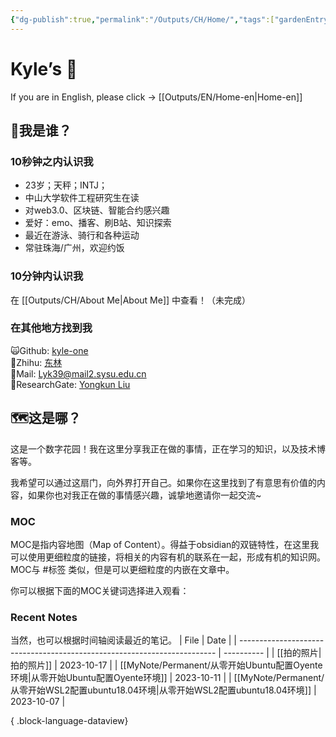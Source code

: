 ```yaml
---
{"dg-publish":true,"permalink":"/Outputs/CH/Home/","tags":["gardenEntry"]}
---
```


# Kyle’s 🏡

If you are in English, please click -> [[Outputs/EN/Home-en\|Home-en]]

## 🤯我是谁？
### 10秒钟之内认识我 
- 23岁；天秤；INTJ；
- 中山大学软件工程研究生在读
- 对web3.0、区块链、智能合约感兴趣
- 爱好：emo、播客、刷B站、知识探索
- 最近在游泳、骑行和各种运动
- 常驻珠海/广州，欢迎约饭
### 10分钟内认识我
在 [[Outputs/CH/About Me\|About Me]] 中查看！（未完成）
### 在其他地方找到我
🙀Github: [kyle-one](https://github.com/kyle-one)   
📘Zhihu: [东林](https://www.zhihu.com/people/liu-yong-kun-19)   
📧Mail: <a href="mailto:Lyk39@mail2.sysu.edu.cn">Lyk39@mail2.sysu.edu.cn</a>     
📒ResearchGate: [Yongkun Liu](https://www.researchgate.net/profile/Yongkun-Liu-2)
## 🗺️这是哪？
这是一个数字花园！我在这里分享我正在做的事情，正在学习的知识，以及技术博客等。

我希望可以通过这扇门，向外界打开自己。如果你在这里找到了有意思有价值的内容，如果你也对我正在做的事情感兴趣，诚挚地邀请你一起交流~
### MOC
MOC是指内容地图（Map of Content）。得益于obsidian的双链特性，在这里我可以使用更细粒度的链接，将相关的内容有机的联系在一起，形成有机的知识网。MOC与 #标签 类似，但是可以更细粒度的内嵌在文章中。

你可以根据下面的MOC关键词选择进入观看：

### Recent Notes
当然，也可以根据时间轴阅读最近的笔记。
| File                                                                     | Date       |
| ------------------------------------------------------------------------ | ---------- |
| [[拍的照片\|拍的照片]]                                                        | 2023-10-17 |
| [[MyNote/Permanent/从零开始Ubuntu配置Oyente环境\|从零开始Ubuntu配置Oyente环境]]       | 2023-10-11 |
| [[MyNote/Permanent/从零开始WSL2配置ubuntu18.04环境\|从零开始WSL2配置ubuntu18.04环境]] | 2023-10-07 |

{ .block-language-dataview}








